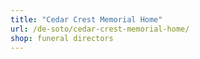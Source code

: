 ```yaml
---
title: "Cedar Crest Memorial Home"
url: /de-soto/cedar-crest-memorial-home/
shop: funeral directors
---
```

